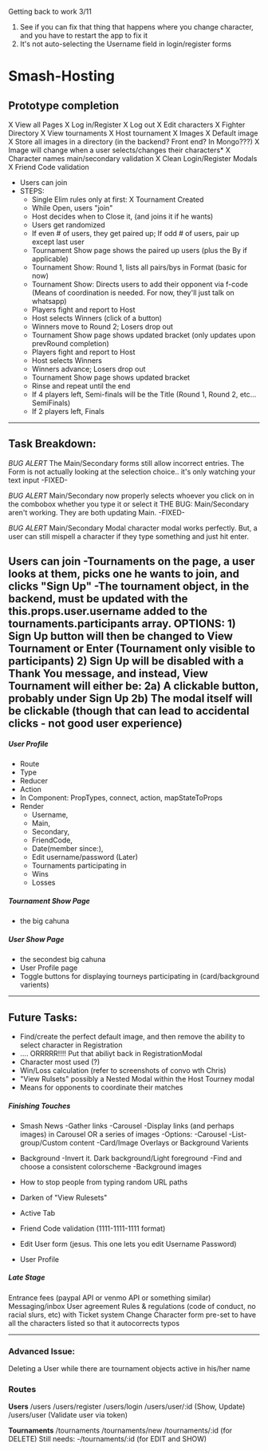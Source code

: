 Getting back to work 3/11
1) See if you can fix that thing that happens where you change character, and you have to restart the app to fix it
2) It's not auto-selecting the Username field in login/register forms


# Smash-Hosting

## Prototype completion
X View all Pages
X Log in/Register
X Log out
X Edit characters
X Fighter Directory 
X View tournaments
X Host tournament
X Images
	X Default image
	X Store all images in a directory (in the backend? Front end? In Mongo???)
	X Image will change when a user selects/changes their characters*
X Character names main/secondary validation
X Clean Login/Register Modals
X Friend Code validation
- Users can join
- STEPS:
	* Single Elim rules only at first:
	X Tournament Created
	- While Open, users "join"
	- Host decides when to Close it, (and joins it if he wants)
	- Users get randomized
	- If even # of users, they get paired up; If odd # of users, pair up except last user
	- Tournament Show page shows the paired up users (plus the By if applicable)
	- Tournament Show: Round 1, lists all pairs/bys in Format (basic for now)
	- Tournament Show: Directs users to add their opponent via f-code
		(Means of coordination is needed.  For now, they'll just talk on whatsapp)
	- Players fight and report to Host
	- Host selects Winners (click of a button)
	- Winners move to Round 2; Losers drop out
	- Tournament Show page shows updated bracket (only updates upon prevRound completion)
	- Players fight and report to Host
	- Host selects Winners
	- Winners advance; Losers drop out
	- Tournament Show page shows updated bracket
	- Rinse and repeat until the end
	- If 4 players left, Semi-finals will be the Title (Round 1, Round 2, etc... SemiFinals)
	- If 2 players left, Finals



--------------------------------------------------------------------------------------------------------------



## Task Breakdown:
*BUG ALERT*
The Main/Secondary forms still allow incorrect entries.
The Form is not actually looking at the selection choice.. it's only watching your text input
-FIXED-

*BUG ALERT*
Main/Secondary now properly selects whoever you click on in the combobox whether you type it or select it
THE BUG: Main/Secondary aren't working.  They are both updating Main.
-FIXED-

*BUG ALERT*
Main/Secondary Modal character modal works perfectly. But, a user can still mispell a character if they type something and just hit enter.

__Users can join__
-Tournaments on the page, a user looks at them, picks one he wants to join, and clicks "Sign Up"
-The tournament object, in the backend, must be updated with the this.props.user.username added to the tournaments.participants array.
OPTIONS:
	1) Sign Up button will then be changed to View Tournament or Enter (Tournament only visible to participants)
	2) Sign Up will be disabled with a Thank You message, and instead, View Tournament will either be:
		2a) A clickable  button, probably under Sign Up
		2b) The modal itself will be clickable (though that can lead to accidental clicks - not good user experience)
-




##### User Profile
- Route
- Type
- Reducer
- Action
- In Component: PropTypes, connect, action, mapStateToProps
- Render
	- Username, 
	- Main, 
	- Secondary, 
	- FriendCode, 
	- Date(member since:), 
	- Edit username/password (Later)
	- Tournaments participating in
	- Wins
	- Losses



##### Tournament Show Page
- the big cahuna



##### User Show Page
- the secondest big cahuna
- User Profile page
- Toggle buttons for displaying tourneys participating in (card/background varients)



---------------------------------------------------------------------------------------------------------------



## Future Tasks:

- Find/create the perfect default image, and then remove the ability to select character in Registration
- .... ORRRRR!!!! Put that abiliyt back in RegistrationModal
- Character most used (?)
- Win/Loss calculation (refer to screenshots of convo wth Chris)
- "View Rulsets" possibly a Nested Modal within the Host Tourney modal
- Means for opponents to coordinate their matches



##### Finishing Touches
- Smash News 
	-Gather links
	-Carousel
	-Display links (and perhaps images) in Carousel OR a series of images
		-Options:
			-Carousel
			-List-group/Custom content
			-Card/Image Overlays or Background Varients

- Background
	-Invert it.  Dark background/Light foreground
	-Find and choose a consistent colorscheme
	-Background images

- How to stop people from typing random URL paths

- Darken <CardHeader> of "View Rulesets"

- Active Tab

- Friend Code validation (1111-1111-1111 format)

- Edit User form (jesus.  This one lets you edit Username Password)

- User Profile



##### Late Stage
Entrance fees (paypal API or venmo API or something similar)
Messaging/inbox
User agreement
Rules & regulations (code of conduct, no racial slurs, etc)
with Ticket system
Change Character form pre-set to have all the characters listed so that it autocorrects typos



-------------------------------------------------------------------------------------------------------------



### Advanced Issue:
Deleting a User while there are tournament objects active in his/her name



### Routes
__Users__
/users
/users/register
/users/login
/users/user/:id (Show, Update)
/users/user (Validate user via token)

__Tournaments__
/tournaments
/tournaments/new
/tournaments/:id (for DELETE)
Still needs:
	-/tournaments/:id (for EDIT and SHOW)
